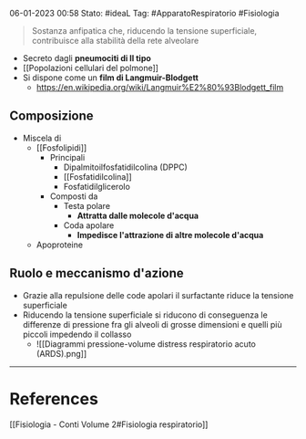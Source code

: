 06-01-2023 00:58
Stato: #ideaL 
Tag: #ApparatoRespiratorio #Fisiologia 

> Sostanza anfipatica che, riducendo la tensione superficiale, contribuisce alla stabilità della rete alveolare

- Secreto dagli **pneumociti di II tipo** 
 - [[Popolazioni cellulari del polmone]]
 - Si dispone come un **film di Langmuir-Blodgett**
     - https://en.wikipedia.org/wiki/Langmuir%E2%80%93Blodgett_film

## Composizione
 - Miscela di
     - [[Fosfolipidi]]
         - Principali
             - Dipalmitoilfosfatidilcolina (DPPC)
             - [[Fosfatidilcolina]]
             - Fosfatidilglicerolo
         - Composti da 
             - Testa polare
                 - **Attratta dalle molecole d'acqua**
             - Coda apolare
                 - **Impedisce l'attrazione di altre molecole d'acqua**
    - Apoproteine
## Ruolo e meccanismo d'azione
- Grazie alla repulsione delle code apolari il surfactante riduce la tensione superficiale 
- Riducendo la tensione superficiale si riducono di conseguenza le differenze di pressione fra gli alveoli di grosse dimensioni e quelli più piccoli impedendo il collasso
    - ![[Diagrammi pressione-volume distress respiratorio acuto (ARDS).png]]


---
# References 
[[Fisiologia  - Conti Volume 2#Fisiologia respiratorio]]
